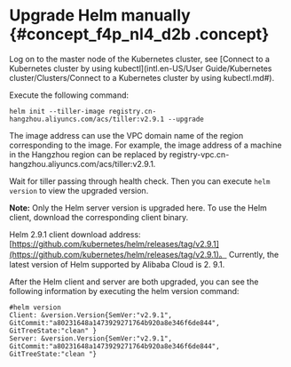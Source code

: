 # Upgrade Helm manually {#concept_f4p_nl4_d2b .concept}

Log on to the master node of the Kubernetes cluster, see [Connect to a Kubernetes cluster by using kubectl](intl.en-US/User Guide/Kubernetes cluster/Clusters/Connect to a Kubernetes cluster by using kubectl.md#).

Execute the following command:

```
helm init --tiller-image registry.cn-hangzhou.aliyuncs.com/acs/tiller:v2.9.1 --upgrade
```

The image address can use the VPC domain name of the region corresponding to the image. For example, the image address of a machine in the Hangzhou region can be replaced by registry-vpc.cn-hangzhou.aliyuncs.com/acs/tiller:v2.9.1.

Wait for tiller passing through health check. Then you can execute `helm version` to view the upgraded version.

**Note:** Only the Helm server version is upgraded here. To use the Helm client, download the corresponding client binary.

Helm 2.9.1 client download address: [https://github.com/kubernetes/helm/releases/tag/v2.9.1](https://github.com/kubernetes/helm/releases/tag/v2.9.1)。 Currently, the latest version of Helm supported by Alibaba Cloud is 2. 9.1.

After the Helm client and server are both upgraded, you can see the following information by executing the helm version command:

```
#helm version
Client: &version.Version{SemVer:"v2.9.1", GitCommit:"a80231648a1473929271764b920a8e346f6de844", GitTreeState:"clean" }
Server: &version.Version{SemVer:"v2.9.1", GitCommit:"a80231648a1473929271764b920a8e346f6de844", GitTreeState:"clean "}
```

